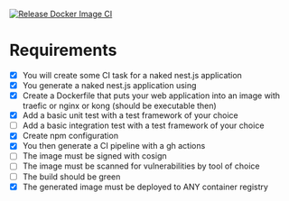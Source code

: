 [![Release Docker Image CI](https://github.com/mbpf1090/cc-devops/actions/workflows/docker-release.yml/badge.svg?branch=release)](https://github.com/mbpf1090/cc-devops/actions/workflows/docker-release.yml)
# Requirements

- [x] You will create some CI task for a naked nest.js application
- [x] You generate a naked nest.js application using
- [x] Create a Dockerfile that puts your web application into an image with traefic or nginx or kong (should be executable then)
- [x] Add a basic unit test with a test framework of your choice
- [ ] Add a basic integration test with a test framework of your choice
- [x] Create npm configuration
- [x] You then generate a CI pipeline with a gh actions
- [ ] The image must be signed with cosign
- [ ] The image must be scanned for vulnerabilities by tool of choice
- [ ] The build should be green
- [x] The generated image must be deployed to ANY container registry
